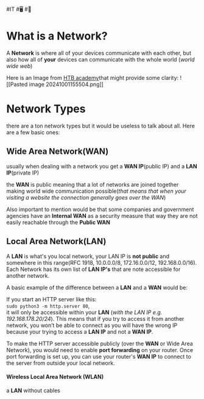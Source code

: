 #IT #🖥 #🏫 
# What is a Network?
A **Network** is where all of your devices communicate with each other, but also how all of **your** devices can communicate with the whole world (_world wide web_)

Here is an Image from [HTB academy](https://academy.hackthebox.com/module/34/section/297 )that might provide some clarity:
![[Pasted image 20241001155504.png]]
# Network Types
there are a ton network types but it would be useless to talk about all. Here are a few basic ones:
## Wide Area Network(WAN)
usually when dealing with a network you get a **WAN IP**(public IP) and a **LAN IP**(private IP)

the **WAN** is public meaning that a lot of networks are joined together making world wide communication possible(*that means that when your visiting a website the connection generally goes over the WAN*)

Also important to mention would be that some companies and government agencies have an **Internal WAN** as a security measure that way they are not easily reachable through the **Public WAN**

## Local Area Network(LAN)
A **LAN** is what's you local network, your LAN IP is **not public** and somewhere in this range(RFC 1918, 10.0.0.0/8, 172.16.0.0/12, 192.168.0.0/16). Each Network has its own list of **LAN IP's** that are note accessible for another network.

A basic example of the difference between a **LAN** and a **WAN** would be:

If you start an HTTP server like this:  
`sudo python3 -m http.server 80`,  
it will only be accessible within your **LAN** (*with the LAN IP e.g. 192.168.178.20/24*). This means that if you try to access it from another network, you won’t be able to connect as you will have the wrong IP because your trying to access a **LAN IP** and not a **WAN IP**.

To make the HTTP server accessible publicly (over the **WAN** or Wide Area Network), you would need to enable **port forwarding** on your router. Once port forwarding is set up, you can use your router's **WAN IP** to connect to the server from outside your local network.

#### Wireless Local Area Network (WLAN)
a **LAN** without cables

